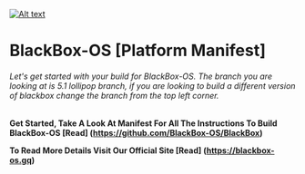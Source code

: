 [![Alt text](http://s14.postimg.org/a1yhsqbe9/BLACKBOX.png)](http://www.blackbox-os.gq)
# BlackBox-OS [Platform Manifest]
###### Let's get started with your build for BlackBox-OS. The branch you are looking at is 5.1 lollipop branch, if you are looking to build a different version of blackbox change the branch from the top left corner.

**Get Started, Take A Look At Manifest For All The Instructions To Build BlackBox-OS  [Read] (https://github.com/BlackBox-OS/BlackBox)**

**To Read More Details Visit Our Official Site [Read] (https://blackbox-os.gq)**
